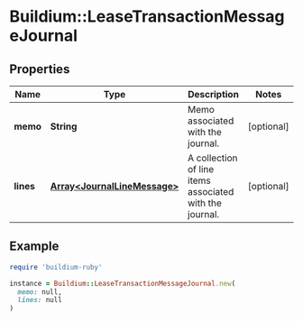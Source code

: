 # Buildium::LeaseTransactionMessageJournal

## Properties

| Name | Type | Description | Notes |
| ---- | ---- | ----------- | ----- |
| **memo** | **String** | Memo associated with the journal. | [optional] |
| **lines** | [**Array&lt;JournalLineMessage&gt;**](JournalLineMessage.md) | A collection of line items associated with the journal. | [optional] |

## Example

```ruby
require 'buildium-ruby'

instance = Buildium::LeaseTransactionMessageJournal.new(
  memo: null,
  lines: null
)
```

